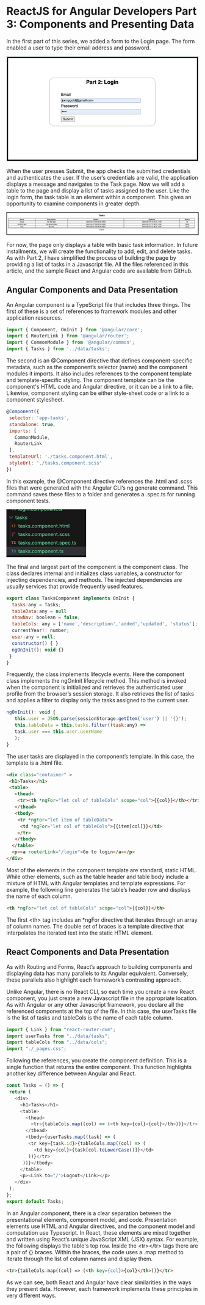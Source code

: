 # **ReactJS for Angular Developers Part 3: Components and Presenting Data**

In the first part of this series, we added a form to the Login page. The form enabled a user to type their email address and password.

![Login Page](react-task-tutorial-02-login.png)

When the user presses Submit, the app checks the submitted credentials and authenticates the user. If the user’s credentials are valid, the application displays a message and navigates to the Task page. Now we will add a table to the page and display a list of tasks assigned to the user. Like the login form, the task table is an element within a component. This gives an opportunity to examine components in greater depth.

![Login Page](react-task-tutorial-03-tasks.png)

For now, the page only displays a table with basic task information. In future installments, we will create the functionality to add, edit, and delete tasks. As with Part 2, I have simplified the process of building the page by providing a list of tasks in a Javascript file. All the files referenced in this article, and the sample React and Angular code are available from GitHub.

## **Angular Components and Data Presentation**

An Angular component is a TypeScript file that includes three things. The first of these is a set of references to framework modules and other application resources.

```javascript
import { Component, OnInit } from '@angular/core';
import { RouterLink } from '@angular/router';
import { CommonModule } from '@angular/common';
import { Tasks } from '../data/tasks';
```

The second is an @Component directive that defines component-specific metadata, such as the component’s selector (name) and the component modules it imports. It also includes references to the component template and template-specific styling. The component template can be the component's HTML code and Angular directive, or it can be a link to a file. Likewise, component styling can be either style-sheet code or a link to a component stylesheet.

```javascript
@Component({
 selector: 'app-tasks',
 standalone: true,
 imports: [
   CommonModule,
   RouterLink
 ],
 templateUrl: './tasks.component.html',
 styleUrl: './tasks.component.scss'
})
```

In this example, the @Component directive references the .html and .scss files that were generated with the Angular CLI’s ng generate command. This command saves these files to a folder and generates a .spec.ts for running component tests.

![Component Folder](react-tasks-tutorial-03-folder.png)

The final and largest part of the component is the component class. The class declares internal and initializes class variables, a constructor for injecting dependencies, and methods. The injected dependencies are usually services that provide frequently used features.

```javascript
export class TasksComponent implements OnInit {
  tasks:any = Tasks;
  tableData:any = null
  showNav: boolean = false;
  tableCols: any = ['name','description','added','updated', 'status'];
  currentYear!: number;
  user:any = null;
  constructor() { }
  ngOnInit(): void {}
 }
}
```

Frequently, the class implements lifecycle events. Here the component class implements the ngOnInit lifecycle method. This method is invoked when the component is initialized and retrieves the authenticated user profile from the browser’s session storage. It also retrieves the list of tasks and applies a filter to display only the tasks assigned to the current user.

```javascript
ngOnInit(): void {
   this.user = JSON.parse(sessionStorage.getItem('user') || '{}');
   this.tableData = this.tasks.filter((task:any) => 
   task.user === this.user.userName
   );
}
```

The user tasks are displayed in the component’s template. In this case, the template is a .html file.

```html
<div class="container" >
 <h1>Tasks</h1>
 <table>
   <thead>
    <tr><th *ngFor="let col of tableCols" scope="col">{{col}}</th></tr>
   </thead>
   <tbody>
    <tr *ngFor="let item of tableData">
     <td *ngFor="let col of tableCols">{{item[col]}}</td>
    </tr>
   </tbody>
  </table>
  <p><a routerLink="/login">Go to login</a></p>
</div>
```

Most of the elements in the component template are standard, static HTML. While other elements, such as the table header and table body include a mixture of HTML with Angular templates and template expressions. For example, the following line generates the table’s header row and displays the name of each column.

```html
<th *ngFor="let col of tableCols" scope="col">{{col}}</th>
```

The first \<th\> tag includes an \*ngFor directive that iterates through an array of column names. The double set of braces is a template directive that interpolates the iterated text into the static HTML element.

## **React Components and Data Presentation**

As with Routing and Forms, React’s approach to building components and displaying data has many parallels to its Angular equivalent. Conversely, these parallels also highlight each framework’s contrasting approach.

Unlike Angular, there is no React CLI, so each time you create a new React component, you just create a new Javascript file in the appropriate location. As with Angular or any other Javascript framework, you declare all the referenced components at the top of the file. In this case, the userTasks file is the list of tasks and tableCols is the name of each table column.

```javascript
import { Link } from "react-router-dom";
import userTasks from "../data/tasks";
import tableCols from "../data/cols";
import "./_pages.css";
```

Following the references, you create the component definition. This is a single function that returns the entire component. This function highlights another key difference between Angular and React.

```javascript
const Tasks = () => {
 return (
   <div>
     <h1>Tasks</h1>
     <table>
       <thead>
         <tr>{tableCols.map((col) => (<th key={col}>{col}</th>))}</tr>
       </thead>
       <tbody>{userTasks.map((task) => (
        <tr key={task.id}>{tableCols.map((col) => (
          <td key={col}>{task[col.toLowerCase()]}</td>
        ))}</tr>
      ))}</tbody>
     </table>
     <p><Link to="/">Logout</Link></p>
   </div>
 );
};
export default Tasks;
```

In an Angular component, there is a clear separation between the presentational elements, component model, and code. Presentation elements use HTML and Angular directives, and the component model and computation use Typescript. In React, these elements are mixed together and written using React’s unique JavaScript XML (JSX) syntax. For example, the following displays the table's top row. Inside the \<tr\>\</tr\> tags there are a pair of {} braces. Within the braces, the code uses a .map method to iterate through the list of column names and display them.

```html
<tr>{tableCols.map((col) => (<th key={col}>{col}</th>))}</tr>
```

As we can see, both React and Angular have clear similarities in the ways they present data. However, each framework implements these principles in very different ways.
